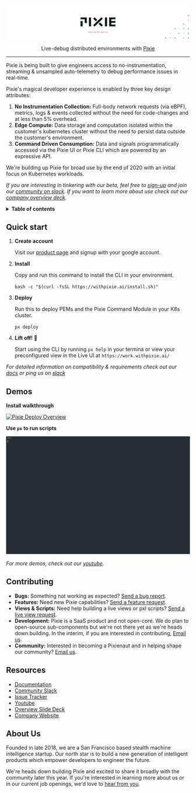 <p align="center">

  ![Pixie!](pixie_banner_light.png)

  <p align="center">
    Live-debug distributed environments with <a href="https://work.withpixie.ai/">Pixie</a>
  </p>

</p>

---

Pixie is being built to give engineers access to no-instrumentation, streaming & unsampled auto-telemetry to debug performance issues in real-time. 

Pixie's magical developer experience is enabled by three key design attributes:

1. **No Instrumentation Collection:** Full-body network requests (via eBPF), metrics, logs & events collected without the need for code-changes and at less than 5% overhead. 
2. **Edge Compute:**  Data storage and computation isolated within the customer's kubernetes cluster without the need to persist data outside the customer's environment.
3. **Command Driven Consumption:** Data and signals programmatically accessed via the Pixie UI or Pixie CLI which are powered by an expressive API. 

We're building up Pixie for broad use by the end of 2020 with an initial focus on Kubernetes workloads. 

_If you are interesting in tinkering with our beta,  feel free to [sign-up](https://withpixie.ai/) and join our [community on slack](https://join.slack.com/t/pixie-community/shared_invite/enQtODY3NjU5MTc4OTY0LTFhYjc3MWY1NDBkZTc5YTdjNzM0OGYxZmNmODU2MDE5NzYyN2Q1NmIxMmEyN2YwNmM5MjU4NGY2NDBjOWFjY2E). If you want to learn more about use check out our [company overview deck](https://docsend.com/view/kj38d76)._


<details>
  <summary><strong>Table of contents</strong></summary>

- [Quick Start](#quick-start)
- [Demos](#Demos)
- [Contributing](#contributing)
- [About Us](#about-us)
</details>


## Quick start

1. **Create account**

    Visit our [product page](https://work.withpixie.ai/) and signup with your google account. 

2. **Install**

    Copy and run this command to install the CLI in your environment.

    `bash -c "$(curl -fsSL https://withpixie.ai/install.sh)"`

3. **Deploy**

    Run this to deploy PEMs and the Pixie Command Module in your K8s cluster.

    `px deploy`

4. **Lift off! 🚀**

    Start using the CLI by running `px help` in your termina or view your preconfigured view in the Live UI at `https://work.withpixie.ai/`

_For detailed information on compatibility & requirements check out our [docs](https://work.withpixie.ai/docs/getting-started/compatibility-requirements) or  ping us on [slack](https://join.slack.com/t/pixie-community/shared_invite/enQtODY3NjU5MTc4OTY0LTFhYjc3MWY1NDBkZTc5YTdjNzM0OGYxZmNmODU2MDE5NzYyN2Q1NmIxMmEyN2YwNmM5MjU4NGY2NDBjOWFjY2E)_


## Demos

**Install walkthrough**

[![Pixie Deploy Overview](https://img.youtube.com/vi/KYjBKiJWQbw/0.jpg)](https://www.youtube.com/watch?v=KYjBKiJWQbw)


**Use `px` to run scripts**

![CLI Demo](./cli_demo.svg)


_For more demos, check out our  [youtube](https://www.youtube.com/channel/UCOMCDRvBVNIS0lCyOmst7eg/videos)._ 

## Contributing

- **Bugs:** Something not working as expected? [Send a bug report](https://github.com/pixie-labs/pixie/issues/new?template=Bug_report.md).
- **Features:** Need new Pixie capabilities? [Send a feature request](https://github.com/pixie-labs/pixie/issues/new?template=Feature_request.md).
- **Views & Scripts:** Need help building a live views or pxl scripts? [Send a live view request](https://github.com/pixie-labs/pixie/issues/new?template=Live_view_request.md).
- **Development:**  Pixie is a SaaS product and not open-core. We do plan to open-source sub-components but we're not there yet as we're heads down building. In the interim, if you are interested in contributing, [Email us](mailto:community@pixielabs.ai).
- **Community:** Interested in becoming a Pixienaut and in helping shape our community? [Email us](mailto:community@pixielabs.ai).


## Resources

- [Documentation](https://work.withpixie.ai/docs)
- [Community Slack](https://join.slack.com/t/pixie-community/shared_invite/enQtODY3NjU5MTc4OTY0LTFhYjc3MWY1NDBkZTc5YTdjNzM0OGYxZmNmODU2MDE5NzYyN2Q1NmIxMmEyN2YwNmM5MjU4NGY2NDBjOWFjY2E)
- [Issue Tracker](https://github.com/pixie-labs/pixie/issues)
- [Youtube](https://www.youtube.com/channel/UCOMCDRvBVNIS0lCyOmst7eg/videos)
- [Overview Slide Deck](https://docsend.com/view/kj38d76)
- [Company Website](https://pixielabs.ai)

## About Us

Founded in late 2018, we are a San Francisco based stealth machine intelligence startup. Our north star is to build a new generation of intelligent products which empower developers to engineer the future.

We're heads down building Pixie and excited to share it broadly with the community later this year.  If you're interested in learning more about us or in our current job openings, we'd love to [hear from you](mailto:info@pixielabs.ai).
